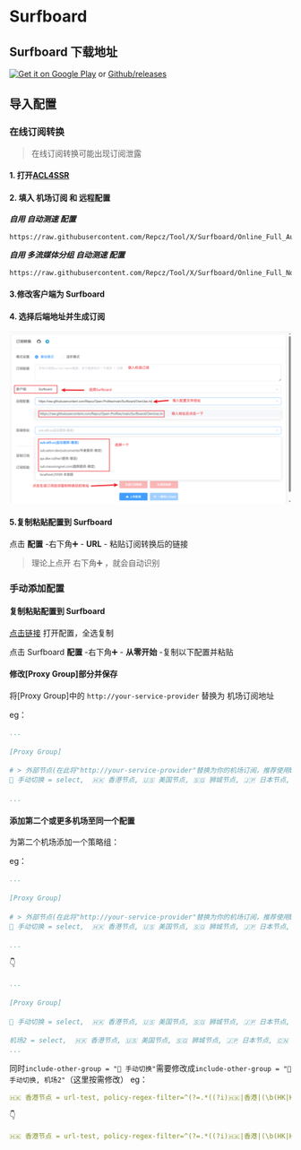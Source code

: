 # Surfboard

## Surfboard 下载地址

<a href="https://play.google.com/store/apps/details?id=com.getsurfboard"><img width="200px" alt="Get it on Google Play" src="https://play.google.com/intl/en_us/badges/static/images/badges/en_badge_web_generic.png"/></a> or [Github/releases](https://github.com/getsurfboard/surfboard/releases)


## 导入配置

### 在线订阅转换

> 在线订阅转换可能出现订阅泄露

#### 1. 打开[ACL4SSR](https://acl4ssr-sub.github.io/) 
#### 2. 填入 **机场订阅** 和 **远程配置**

**_自用 自动测速 配置_**

```
https://raw.githubusercontent.com/Repcz/Tool/X/Surfboard/Online_Full_Auto.ini
```

**_自用 多流媒体分组 自动测速 配置_**

```
https://raw.githubusercontent.com/Repcz/Tool/X/Surfboard/Online_Full_NoAuto.ini
```

#### 3.修改客户端为 **Surfboard**
#### 4. 选择后端地址并生成订阅

![Image text](https://raw.githubusercontent.com/Repcz/Tool/X/Surfboard/Photo/IMG_2204.PNG)

#### 5.复制粘贴配置到 **Surfboard**

点击 **配置** -右下角➕ - **URL** - 粘贴订阅转换后的链接

> 理论上点开 右下角➕ ，就会自动识别

### 手动添加配置

#### 复制粘贴配置到 **Surfboard**

[点击链接](https://github.com/Repcz/Tool/raw/X/Surfboard/Surfboard.conf) 打开配置，全选复制

点击 Surfboard  **配置** -右下角➕ - **从零开始** -复制以下配置并粘贴


#### 修改[Proxy Group]部分并保存
将[Proxy Group]中的 `http://your-service-provider` 替换为 机场订阅地址

eg：
```yaml
...

[Proxy Group]

# > 外部节点(在此将"http://your-service-provider"替换为你的机场订阅，推荐使用base64或者node list)
🚀 手动切换 = select,  🇭🇰 香港节点, 🇺🇸 美国节点, 🇸🇬 狮城节点, 🇯🇵 日本节点, 🇨🇳 台湾节点, DIRECT, policy-path=http://your-service-provider, interval=300, update-interval=86400

...


```

#### 添加第二个或更多机场至同一个配置

为第二个机场添加一个策略组：

eg：
```yaml
...

[Proxy Group]

# > 外部节点(在此将"http://your-service-provider"替换为你的机场订阅，推荐使用base64或者node list)
🚀 手动切换 = select,  🇭🇰 香港节点, 🇺🇸 美国节点, 🇸🇬 狮城节点, 🇯🇵 日本节点, 🇨🇳 台湾节点, DIRECT, policy-path=http://your-service-provider, interval=300, update-interval=86400

...
```
👇
```yaml
...

[Proxy Group]

🚀 手动切换 = select,  🇭🇰 香港节点, 🇺🇸 美国节点, 🇸🇬 狮城节点, 🇯🇵 日本节点, 🇨🇳 台湾节点, DIRECT, policy-path=http://your-service-provider, interval=300, update-interval=86400

机场2 = select,  🇭🇰 香港节点, 🇺🇸 美国节点, 🇸🇬 狮城节点, 🇯🇵 日本节点, 🇨🇳 台湾节点, DIRECT, policy-path=http://your-service-provider, interval=300, update-interval=86400
...
```

同时`include-other-group = "🚀 手动切换"`需要修改成`include-other-group = "🚀 手动切换, 机场2"`（这里按需修改）
eg：
```yaml
🇭🇰 香港节点 = url-test, policy-regex-filter=^(?=.*((?i)🇭🇰|香港|(\b(HK|Hong)\b)))(?!.*((?i)回国|校园|游戏|(\b(GAME)\b))).*$, interval=600,update-interval=86400, no-alert=0, hidden=0, include-other-group = "🚀 手动切换"
```
👇
```yaml
🇭🇰 香港节点 = url-test, policy-regex-filter=^(?=.*((?i)🇭🇰|香港|(\b(HK|Hong)\b)))(?!.*((?i)回国|校园|游戏|(\b(GAME)\b))).*$, interval=600,update-interval=86400, no-alert=0, hidden=0, include-other-group = "🚀 手动切换, 机场2"
```